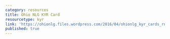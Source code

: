 ```yaml
---
category: resources
title: Ohio NLG KYR Card
resourcetype: kyr
link: 'https://ohionlg.files.wordpress.com/2016/04/ohionlg_kyr_cards_rnc_update.pdf'
published: true
---
```

